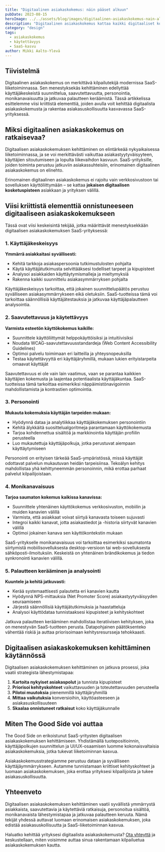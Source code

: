 ```yaml
---
title: "Digitaalinen asiakaskokemus: näin pääset alkuun"
pubDate: 2023-08-15
heroImage: ../../assets/blog/images/digitaalinen-asiakaskokemus-nain-alkuun/featured.webp
description: "Digitaalinen asiakaskokemus kattaa kaikki digitaaliset kosketuspisteet yrityksesi ja asiakkaiden välillä. Lue, miten kehittää käyttäjäkeskeistä, saavutettavaa ja personoitua asiakaskokemusta SaaS-liiketoiminnassa."
category: "design"
tags: 
  - asiakaskokemus
  - käytettävyys
  - SaaS-kasvu
author: Mikki Aalto-Ylevä
---
```


## Tiivistelmä

Digitaalinen asiakaskokemus on merkittävä kilpailutekijä modernissa SaaS-liiketoiminnassa. Sen menestyksekäs kehittäminen edellyttää käyttäjäkeskeistä suunnittelua, saavutettavuutta, personointia, monikanavaisuutta ja jatkuvaa palautteen keräämistä. Tässä artikkelissa esittelemme viisi kriittistä elementtiä, joiden avulla voit kehittää digitaalista asiakaskokemusta ja rakentaa asiakasuskollisuutta kasvavassa SaaS-yrityksessä.

## Miksi digitaalinen asiakaskokemus on ratkaisevaa?

Digitaalisen asiakaskokemuksen kehittäminen on elintärkeää nykyaikaisessa liiketoiminnassa, ja se voi merkittävästi vaikuttaa asiakastyytyväisyyteen, käyttäjien sitoutumiseen ja lopulta liikevaihdon kasvuun. SaaS-yrityksille, joiden toiminta perustuu jatkuviin asiakassuhteisiin, erinomainen digitaalinen asiakaskokemus on elinehto.

Erinomainen digitaalinen asiakaskokemus ei rajoitu vain verkkosivustoon tai sovelluksen käyttöliittymään – se kattaa **jokaisen digitaalisen kosketuspisteen** asiakkaan ja yrityksen välillä.

## Viisi kriittistä elementtiä onnistuneeseen digitaaliseen asiakaskokemukseen

Tässä ovat viisi keskeisintä tekijää, jotka määrittävät menestyksekkään digitaalisen asiakaskokemuksen SaaS-yrityksessä:

### 1. Käyttäjäkeskeisyys

**Ymmärrä asiakkaitasi syvällisesti:**

- Kehitä tarkkoja asiakaspersoonia tutkimustulosten pohjalta
- Käytä käyttäjätutkimusta selvittääksesi todelliset tarpeet ja kipupisteet
- Analysoi asiakkaiden käyttäytymismalleja ja mieltymyksiä
- Rakenna kaikki suunnittelu asiakasymmärryksen pohjalta

Käyttäjäkeskeisyys tarkoittaa, että jokainen suunnittelupäätös perustuu syvälliseen asiakasymmärrykseen eikä oletuksiin. SaaS-tuotteissa tämä voi tarkoittaa säännöllisiä käyttäjätestauksia ja jatkuvaa käyttäjäpalautteen analysointia.

### 2. Saavutettavuus ja käytettävyys

**Varmista esteetön käyttökokemus kaikille:**

- Suunnittele käyttöliittymät helppokäyttöisiksi ja intuitiivisiksi
- Noudata WCAG-saavutettavuusstandardeja (Web Content Accessibility Guidelines)
- Optimoi palvelu toimimaan eri laitteilla ja yhteysnopeuksilla
- Testaa käytettävyyttä eri käyttäjäryhmillä, mukaan lukien erityistarpeita omaavat käyttäjät

Saavutettavuus ei ole vain lain vaatimus, vaan se parantaa kaikkien käyttäjien kokemusta ja laajentaa potentiaalista käyttäjäkuntaa. SaaS-tuotteissa tämä tarkoittaa esimerkiksi näppäimistönavigoinnin mahdollistamista ja kontrastien optimointia.

### 3. Personointi

**Mukauta kokemuksia käyttäjän tarpeiden mukaan:**

- Hyödynnä dataa ja analytiikkaa käyttäjäkokemuksen personointiin
- Kehitä älykkäitä suosittelualgoritmeja parantamaan käyttökokemusta
- Tarjoa kohdennettua sisältöä ja markkinointia käyttäjän profiilin perusteella
- Luo mukautettuja käyttäjäpolkuja, jotka perustuvat aiempaan käyttäytymiseen

Personointi on erityisen tärkeää SaaS-ympäristössä, missä käyttäjät odottavat palvelun mukautuvan heidän tarpeisiinsa. Tekoälyn kehitys mahdollistaa yhä kehittyneemmän personoinnin, mikä erottaa parhaat palvelut kilpailijoistaan.

### 4. Monikanavaisuus

**Tarjoa saumaton kokemus kaikissa kanavissa:**

- Suunnittele yhtenäinen käyttökokemus verkkosivuston, mobiilin ja muiden kanavien välillä
- Varmista, että asiakkaat voivat siirtyä kanavasta toiseen sujuvasti
- Integroi kaikki kanavat, jotta asiakastiedot ja -historia siirtyvät kanavien välillä
- Optimoi jokainen kanava sen käyttökontekstin mukaan

SaaS-yritykselle monikanavaisuus voi tarkoittaa esimerkiksi saumatonta siirtymistä mobiilisovelluksesta desktop-versioon tai web-sovelluksesta sähköposti-ilmoituksiin. Keskeistä on yhtenäinen brändikokemus ja tiedon synkronointi kanavien välillä.

### 5. Palautteen kerääminen ja analysointi

**Kuuntele ja kehitä jatkuvasti:**

- Kerää systemaattisesti palautetta eri kanavien kautta
- Hyödynnä NPS-mittauksia (Net Promoter Score) asiakastyytyväisyyden seuraamiseen
- Järjestä säännöllisiä käyttäjätutkimuksia ja haastatteluja
- Analysoi käyttödataa tunnistaaksesi kipupisteet ja kehityskohteet

Jatkuva palautteen kerääminen mahdollistaa iteratiivisen kehityksen, joka on menestyvän SaaS-tuotteen perusta. Datapohjainen päätöksenteko vähentää riskiä ja auttaa priorisoimaan kehitysresursseja tehokkaasti.

## Digitaalisen asiakaskokemuksen kehittäminen käytännössä

Digitaalisen asiakaskokemuksen kehittäminen on jatkuva prosessi, joka vaatii strategista lähestymistapaa:

1. **Kartoita nykyiset asiakaspolut** ja tunnista kipupisteet
2. **Priorisoi kehityskohteet** vaikuttavuuden ja toteutettavuuden perusteella
3. **Pilotoi muutoksia** pienemmillä käyttäjäryhmillä
4. **Mittaa vaikutuksia** konversioihin, käyttöasteeseen ja asiakasuskollisuuteen
5. **Skaalaa onnistuneet ratkaisut** koko käyttäjäkunnalle

## Miten The Good Side voi auttaa

The Good Side on erikoistunut SaaS-yritysten digitaalisen asiakaskokemuksen kehittämiseen. Yhdistämällä tuotepositioinnin, käyttäjäpolkujen suunnittelun ja UI/UX-osaamisen luomme kokonaisvaltaisia asiakaskokemuksia, jotka tukevat liiketoiminnan kasvua.

Asiakaskokemusstrategiamme perustuu dataan ja syvälliseen käyttäjäymmärrykseen. Autamme tunnistamaan kriittiset kehityskohteet ja luomaan asiakaskokemuksen, joka erottaa yrityksesi kilpailijoista ja tukee asiakasuskollisuutta.

## Yhteenveto

Digitaalisen asiakaskokemuksen kehittäminen vaatii syvällistä ymmärrystä asiakkaista, saavutettavia ja käytettäviä ratkaisuja, personoitua sisältöä, monikanavaista lähestymistapaa ja jatkuvaa palautteen keruuta. Nämä tekijät yhdessä auttavat luomaan erinomaisen asiakaskokemuksen, joka edistää asiakasuskollisuutta ja SaaS-liiketoiminnan kasvua.

Haluatko kehittää yrityksesi digitaalista asiakaskokemusta? [Ota yhteyttä](/fi/contact) ja keskustellaan, miten voisimme auttaa sinua rakentamaan kilpailuetua asiakaskokemuksen kautta.